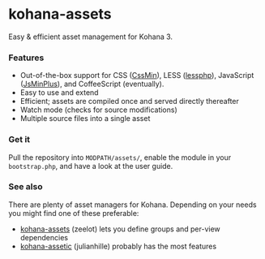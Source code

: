 # kohana-assets

Easy & efficient asset management for Kohana 3.

### Features

  - Out-of-the-box support for CSS ([CssMin](https://code.google.com/p/cssmin/)), 
    LESS ([lessphp](http://leafo.net/lessphp/)), JavaScript ([JsMinPlus](https://code.google.com/p/minify)), 
    and CoffeeScript (eventually).
  - Easy to use and extend
  - Efficient; assets are compiled once and served directly thereafter
  - Watch mode (checks for source modifications)
  - Multiple source files into a single asset

### Get it

Pull the repository into `MODPATH/assets/`, enable the module in your 
`bootstrap.php`, and have a look at the user guide.

### See also

There are plenty of asset managers for Kohana. Depending on your needs you might
find one of these preferable:

  - [kohana-assets](https://github.com/Zeelot/kohana-assets) (zeelot) lets you
    define groups and per-view dependencies
  - [kohana-assetic](https://github.com/julianhille/kohana-assetic) (julianhille)
    probably has the most features
